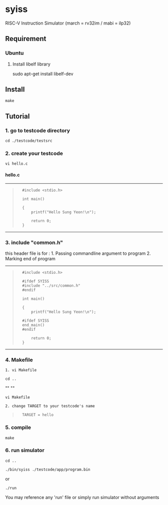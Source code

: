 # syiss
RISC-V Instruction Simulator 
(march = rv32im / mabi = ilp32)


## Requirement
### Ubuntu
 1. Install libelf library

	sudo apt-get install libelf-dev

## Install

	make

## Tutorial

### 1. go to testcode directory

 	cd ./testcode/testsrc

### 2. create your testcode

 	vi hello.c
 
#### hello.c
 ***
 
>	 	#include <stdio.h>
>	 
>	 	int main()
>	 
>	 	{
>	 		printf("Hello Sung Yeon!\n");
>	 
>	 		return 0;
>	 	}
 
 ***


### 3. include "common.h"

 this header file is for :
 	1. Passing commandline argument to program
 	2. Marking end of program
 
 	 
 ***
 
>	 	#include <stdio.h>
>	 
>	 	#ifdef SYISS
>	 	#include "../src/common.h"
>	 	#endif
>	 
>	 	int main()
>	 
>	 	{
>	 		printf("Hello Sung Yeon!\n");
>	 		
>	 	#ifdef SYISS
>	 	end_main()
>	 	#endif
>
>	 		return 0;
>	 	}
 
 
 ***

### 4. Makefile

	1. vi Makefile
 
 	cd ..
 
"" ""

 	vi Makefile
 
	2. change TARGET to your testcode's name
 
>	 	TARGET = hello

### 5. compile

	make

### 6. run simulator

	cd ..

	./bin/syiss ./testcode/app/program.bin

 or

	./run

 You may reference any 'run' file or simply run simulator without arguments



	
